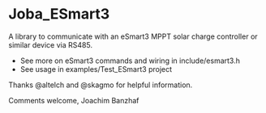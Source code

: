 # Joba_ESmart3

A library to communicate with an eSmart3 MPPT solar charge controller or similar device via RS485.

* See more on eSmart3 commands and wiring in include/esmart3.h
* See usage in examples/Test_ESmart3 project

Thanks @altelch and @skagmo for helpful information.

Comments welcome,
Joachim Banzhaf